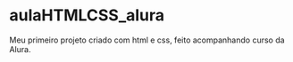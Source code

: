 # aulaHTMLCSS_alura
Meu primeiro projeto criado com html e css, feito acompanhando curso da Alura. 
